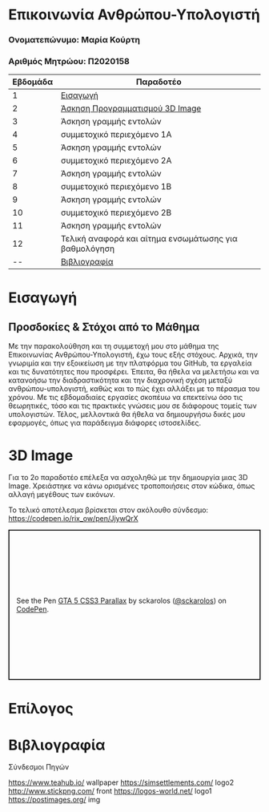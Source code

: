 # Επικοινωνία Ανθρώπου-Υπολογιστή

### Ονοματεπώνυμο: Μαρία Κούρτη
### Αριθμός Μητρώου: Π2020158


| Εβδομάδα | Παραδοτέο |
| --- | --- |
| 1 | [Εισαγωγή](#Εισαγωγή) |
| 2 | [Άσκηση Προγραμματισμού 3D Image](#3D-Image) |
| 3 | Άσκηση γραμμής εντολών |
| 4 | συμμετοχικό περιεχόμενο 1A |
| 5 | Άσκηση γραμμής εντολών |
| 6 | συμμετοχικό περιεχόμενο 2A |
| 7 | Άσκηση γραμμής εντολών |
| 8 | συμμετοχικό περιεχόμενο 1B |
| 9 | Άσκηση γραμμής εντολών |
| 10 | συμμετοχικό περιεχόμενο 2B |
| 11 | Άσκηση γραμμής εντολών |
| 12 | Τελική αναφορά και αίτημα ενσωμάτωσης για βαθμολόγηση |
| -- | [Βιβλιογραφία](#Βιβλιογραφία) |


# Εισαγωγή

## Προσδοκίες & Στόχοι από το Μάθημα
Με την παρακολούθηση και τη συμμετοχή μου στο μάθημα της Επικοινωνίας Ανθρώπου-Υπολογιστή, έχω τους εξής στόχους. Αρχικά, την γνωριμία και την εξοικείωση με την πλατφόρμα του GitHub, τα εργαλεία και τις δυνατότητες που προσφέρει. Έπειτα, θα ήθελα να μελετήσω και να κατανοήσω την διαδραστικότητα και την διαχρονική σχέση μεταξύ ανθρώπου-υπολογιστή, καθώς και το πώς έχει αλλάξει με το πέρασμα του χρόνου. Με τις εβδομαδιαίες εργασίες σκοπέυω να επεκτείνω όσο τις θεωρητικές, τόσο και τις πρακτικές γνώσεις μου σε διάφορους τομείς των υπολογιστών. Τέλος, μελλοντικά θα ήθελα να δημιουργήσω δικές μου εφαρμογές, όπως για παράδειγμα διάφορες ιστοσελίδες.


# 3D Image

Για το 2ο παραδοτέο επέλεξα να ασχοληθώ με την δημιουργία μιας 3D Image. Χρειάστηκε να κάνω ορισμένες τροποποιήσεις στον κώδικα, όπως αλλαγή μεγέθους των εικόνων.

Το τελικό αποτέλεσμα βρίσκεται στον ακόλουθο σύνδεσμο: https://codepen.io/rix_ow/pen/JjywQrX


<p class="codepen" data-height="300" data-default-tab="html,result" data-slug-hash="yNmMLO" data-user="sckarolos" style="height: 300px; box-sizing: border-box; display: flex; align-items: center; justify-content: center; border: 2px solid; margin: 1em 0; padding: 1em;">
  <span>See the Pen <a href="https://codepen.io/sckarolos/pen/yNmMLO">
  GTA 5 CSS3 Parallax</a> by sckarolos (<a href="https://codepen.io/sckarolos">@sckarolos</a>)
  on <a href="https://codepen.io">CodePen</a>.</span>
</p>
<script async type="text/javascript" src="https://cpwebassets.codepen.io.assets/embed/ei.js"></script>



# Επίλογος



# Βιβλιογραφία

Σύνδεσμοι Πηγών

https://www.teahub.io/ wallpaper
https://simsettlements.com/ logo2
http://www.stickpng.com/ front
https://logos-world.net/ logo1
https://postimages.org/ img
